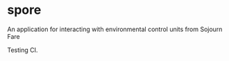 # spore
An application for interacting with environmental control units from Sojourn Fare

Testing CI.
